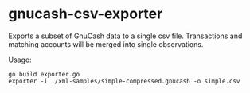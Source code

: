 # gnucash-csv-exporter
Exports a subset of GnuCash data to a single csv file. Transactions and matching accounts will be merged into single observations.

Usage:
```
go build exporter.go
exporter -i ./xml-samples/simple-compressed.gnucash -o simple.csv
```
